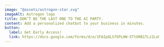 ```yaml
---
image: "@assets/astrogon-star.svg"
imageAlt: Astrogon logo
title: DON’T BE THE LAST ONE TO THE AI PARTY.
content: Add a personalized chatbot to your business in minutes. 
button:
  label: Get Early Access!
  link: https://docs.google.com/forms/d/e/1FAIpQLSfEPLHW-5TtORB1TLz2LohGgB45kAP-kqy3NQT3o8k8pT0I4A/viewform?usp=header 
---
```

